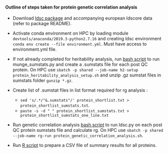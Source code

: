 #### Outline of steps taken for protein genetic correlation analysis  

- Download [ldsc package](https://github.com/bulik/ldsc) and accompanying european ldscore data (refer to package README).  

- Activate conda environment on HPC by loading module `devtools/anaconda/2019.3-python2.7.16` and creating ldsc environment `conda env create --file environment.yml`. Must have access to environment.yml file.  

- If not already completed for heritability analysis, run [bash script](https://github.com/AlexHandy1/ad-genetic-overlap-analysis/blob/master/protein-prs-to-ad/protein_heritability_analysis_setup.sh) to run munge_sumstats.py and create a .sumstats file for each post QC protein. On HPC use `sbatch -p shared --job-name h2-setup protein_heritability_analysis_setup.sh` and unzip .gz sumstat files in sumstats folder `gunzip *.gz`.     

- Create list of .sumstat files in list format required for rg analysis :  
	- `sed 's/.*/"&.sumstats"/' protein_shortlist.txt > protein_shortlist_sumstats.txt`.  
	- `paste -s -d " " protein_shortlist_sumstats.txt > protein_shortlist_sumstats_one_line.txt`

- Run genetic correlation analysis [bash script](https://github.com/AlexHandy1/ad-genetic-overlap-analysis/blob/master/protein-prs-to-ad/protein_genetic_correlation_analysis.sh) to run ldsc.py on each post QC protein sumstats file and calculate rg. On HPC use `sbatch -p shared --job-name rg-run protein_genetic_correlation_analysis.sh`.  

- Run [R script](https://github.com/AlexHandy1/ad-genetic-overlap-analysis/blob/master/protein-prs-to-ad/prepare_genetic_correlation_analysis_results.R) to prepare a CSV file of summary results for all proteins.   